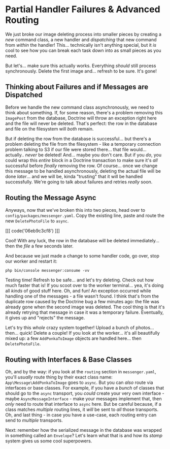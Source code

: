 # Partial Handler Failures & Advanced Routing

We just broke our image deleting process into smaller pieces by creating a *new*
command class, a new handler and *dispatching* that new command from *within*
the handler! This... technically isn't anything special, but it *is* cool to see
how you can break each task down into as small pieces as you need.

But let's... make sure this actually works. Everything *should* still process
synchronously. Delete the first image and... refresh to be sure. It's gone!

## Thinking about Failures and if Messages are Dispatched

Before we handle the new command class asynchronously, we need to think about
something. If, for some reason, there's a problem removing this `ImagePost` from
the database, Doctrine will throw an exception right here and the file will never
be deleted. That's perfect: the row in the database and file on the filesystem
will *both* remain.

But if deleting the row from the database is successful... but there's a problem
deleting the file from the filesystem - like a temporary connection problem talking
to S3 if our file were stored there... that file would... actually.. *never*
be deleted! And... maybe you don't care. But if you *do*, you could wrap this
*entire* block in a Doctrine transaction to make sure it's *all* successful before
*finally* removing the row. Of course... once we change this message to be handled
asynchronously, deleting the actual file will be done *later*... and we will be,
kinda "trusting" that it will be handled successfully. We're going to talk about
failures and retries *really* soon.

## Routing the Message Async

Anyways, now that we've broken this into two pieces, head over to
`config/packages/messenger.yaml`. Copy the existing line, paste and route
the new `DeletePhotoFile` to `async`.

[[[ code('06eb9c3cf8') ]]]

Cool! With any luck, the row in the database will be deleted immediately... then
the *file* a few seconds later.

And because we just made a change to some handler code, go over, stop our worker
and restart it:

```terminal-silent
php bin/console messenger:consume -vv
```

Testing time! Refresh to be safe... and let's try deleting. Check out how much
faster that is! If you scoot over to the worker terminal... yea, it's doing all
*kinds* of good stuff here. Oh, and fun! An exception occurred while handling one
of the messages - a file wasn't found. I think that's from the duplicate row
caused by the Doctrine bug a few minutes ago: the file was already gone when the
second image was deleted. The cool thing is that it's already retrying that message
in case it was a temporary failure. Eventually, it gives up and "rejects" the message.

Let's try this *whole* crazy system together! Upload a bunch of photos... then...
quick! Delete a couple! If you look at the worker... it's all beautifully mixed
up: a few `AddPonkaToImage` objects are handled here... then `DeletePhotoFile`.

## Routing with Interfaces & Base Classes

Oh, and by the way: if you look at the `routing` section in `messenger.yaml`,
you'll *usually* route thing by their exact class name: `App\Message\AddPonkaToImage`
goes to `async`. But you can *also* route via interfaces or base classes. For
example, if you have a *bunch* of classes that should go to the `async` transport,
you *could* create your very own interface - maybe `AsyncMessageInterface` - make
your messages implement that, then *only* need to route that interface to `async`
here. But be careful because, if a class matches *multiple* routing lines, it
*will* be sent to *all* those transports. Oh, and last thing - in case you have
a use-case, each routing entry can send to *multiple* transports.

Next: remember how the serialized message in the database was wrapped in something
called an `Envelope`? Let's learn what that is and how its *stamp* system gives
us some cool superpowers.
